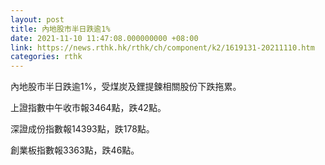 ```yaml
---
layout: post
title: 內地股市半日跌逾1%
date: 2021-11-10 11:47:08.000000000 +08:00
link: https://news.rthk.hk/rthk/ch/component/k2/1619131-20211110.htm
categories: rthk
---
```


內地股市半日跌逾1%，受煤炭及鋰提鍊相關股份下跌拖累。

上證指數中午收市報3464點，跌42點。

深證成份指數報14393點，跌178點。

創業板指數報3363點，跌46點。
